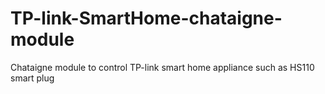 # TP-link-SmartHome-chataigne-module
Chataigne module to control TP-link smart home appliance such as HS110 smart plug

